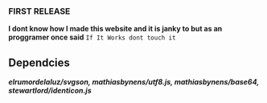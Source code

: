 ### FIRST RELEASE

**I dont know how I made this website and it is janky to but as an proggramer once said**
`If It Works dont touch it`

## Dependcies

_**elrumordelaluz/svgson, mathiasbynens/utf8.js, mathiasbynens/base64, stewartlord/identicon.js**_
